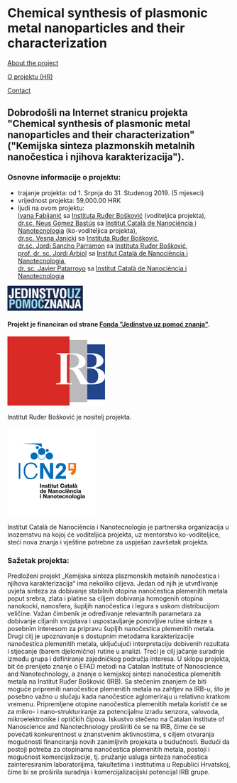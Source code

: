# Chemical synthesis of plasmonic metal nanoparticles and their characterization


[About the project](./readme.md)

[O projektu (HR)](./hrabout.md)

[Contact](./contact.md)

## Dobrodošli na Internet stranicu projekta "Chemical synthesis of plasmonic metal nanoparticles and their characterization" ("Kemijska sinteza plazmonskih metalnih nanočestica i njihova karakterizacija").

### Osnovne informacije o projektu:

- trajanje projekta: od 1. Srpnja do 31. Studenog 2019. (5 mjeseci)
- vrijednost projekta: 59,000.00 HRK
- ljudi na ovom projektu:  
[Ivana Fabijanić](https://www.irb.hr/O-IRB-u/Ljudi/Ivana-Fabijanic) sa [Instituta Ruđer Bošković](https://www.irb.hr/) (voditeljica projekta),  
[dr.sc. Neus Gomez Bastús](https://icn2.cat/en/staff-directory?member=186) sa [Institut Català de Nanociència i Nanotecnologia](https://icn2.cat/en/about-icn2) (ko-voditeljica projekta),  
[dr.sc. Vesna Janicki](https://www.irb.hr/O-IRB-u/Ljudi/Vesna-Janicki) sa [Instituta Ruđer Bošković](https://www.irb.hr/),  
[dr.sc. Jordi Sancho Parramon](https://www.irb.hr/O-IRB-u/Ljudi/Jordi-Sancho-Parramon) sa [Instituta Ruđer Bošković](https://www.irb.hr/),  
[prof. dr. sc. Jordi Arbiol](https://icn2.cat/en/advanced-electron-nanoscopy-group/jordi-arbiol) sa [Institut Català de Nanociència i Nanotecnologia](https://icn2.cat/en/about-icn2),  
[dr. sc. Javier Patarroyo](https://icn2.cat/en/staff-directory?member=991) sa [Institut Català de Nanociència i Nanotecnologia](https://icn2.cat/en/about-icn2)  

![UKF](./logos/znanjepomoc.jpg) 

#### Projekt je financiran od strane [Fonda "Jedinstvo uz pomoć znanja"](http://ukf.hr/).

![IRB](./logos/irb.svg)  

Institut Ruđer Bošković je nositelj projekta.

![ICN2](./logos/ICN2logo.png)

Institut Català de Nanociència i Nanotecnologia je partnerska organizacija u inozemstvu na kojoj će voditeljica projekta, uz mentorstvo ko-voditeljice, steći nova znanja i vještine potrebne za uspješan završetak projekta.

### Sažetak projekta:
Predloženi projekt „Kemijska sinteza plazmonskih metalnih nanočestica i njihova karakterizacija“ ima nekoliko ciljeva. Jedan od njih je utvrđivanje uvjeta sinteza za dobivanje stabilnih otopina nanočestica plemenitih metala poput srebra, zlata i platine sa ciljem dobivanja homogenih otopina nanokocki, nanosfera, šupljih nanočestica i legura s uskom distribucijom veličine. Važan čimbenik je određivanje relevantnih parametara za dobivanje ciljanih svojstava i uspostavljanje ponovljive rutine sinteze s posebnim interesom za pripravu šupljih nanočestica plemenitih metala. Drugi cilj je upoznavanje s dostupnim metodama karakterizacije nanočestica plemenitih metala, uključujući interpretaciju dobivenih rezultata i stjecanje (barem djelomično) rutine u analizi. Treći je cilj jačanje suradnje između grupa i definiranje zajedničkog područja interesa. U sklopu projekta, bit će prenijeto znanje o EFAD metodi na Catalan Institute of Nanoscience and Nanotechnology, a znanje o kemijskoj sintezi nanočestica plemenitih metala na Institut Ruđer Bošković (IRB). Sa stečenim znanjem će biti moguće pripremiti nanočestice plemenitih metala na zahtjev na IRB-u, što je posebno važno u slučaju kada nanočestice aglomeriraju u relativno kratkom vremenu. Pripremljene otopine nanočestica plemenitih metala koristit će se za mikro- i nano-strukturiranje za potencijalnu izradu senzora, valovoda, mikroelektronike i optičkih čipova. Iskustvo stečeno na Catalan Institute of Nanoscience and Nanotechnology proširiti će se na IRB, čime će se povećati konkurentnost u znanstvenim aktivnostima, s ciljem otvaranja mogućnosti financiranja novih zanimljivih projekata u budućnosti. Budući da postoji potreba za otopinama nanočestica plemenitih metala, postoji i mogućnost komercijalizacije, tj. pružanje usluga sinteza nanočestica zainteresiranim laboratorijima, fakultetima i institutima u Republici Hrvatskoj, čime bi se proširila suradnja i komercijalizacijski potencijal IRB grupe.
